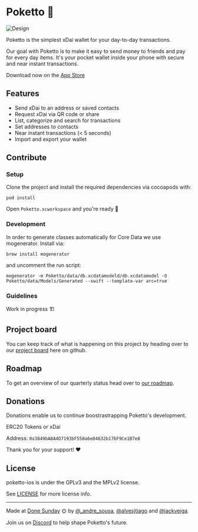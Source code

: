# Poketto 👛

![Design](https://user-images.githubusercontent.com/407470/56584925-b5dad380-65d4-11e9-87e5-3b9b356a7a4e.png)

Poketto is the simplest xDai wallet for your day-to-day transactions.

Our goal with Poketto is to make it easy to send money to friends and pay for every day items.
It's your pocket wallet inside your phone with secure and near instant transactions.

Download now on the [App Store](https://itunes.apple.com/us/app/poketto-cash/id1460141974)

## Features

- Send xDai to an address or saved contacts
- Request xDai via QR code or share
- List, categorize and search for transactions
- Set addresses to contacts
- Near instant transactions (< 5 seconds)
- Import and export your wallet

## Contribute

### Setup

Clone the project and install the required dependencies via cocoapods with:

`pod install`

Open `Poketto.xcworkspace` and you're ready 🎉

### Development

In order to generate classes automatically for Core Data we use mogenerator.
Install via:

`brew install mogenerator`

and uncomment the run script:

`mogenerator -m Poketto/data/db.xcdatamodeld/db.xcdatamodel -O Poketto/data/Models/Generated --swift --template-var arc=true`

### Guidelines

Work in progress 🏗

## Project board

You can keep track of what is happening on this project by heading over to our [project board](https://github.com/orgs/pokettocash/projects/1) here on github.

## Roadmap

To get an overview of our quarterly status head over to [our roadmap](https://www.notion.so/donesunday/bd48985b027e4619b678b0b8ece279fb?v=89f353f020614cc7a87ea015e859daee).

## Donations

Donations enable us to continue boostrastrapping Poketto's development.

ERC20 Tokens or xDai

Address: `0x3849bA8A4D7193bF550a6e04632b176F9Ce1B7e8`

Thank you for your support! ♥

## License

poketto-ios is under the GPLv3 and the MPLv2 license.

See [LICENSE](https://github.com/pokettocash/poketto-ios/blob/master/LICENSE) for more license info.

---

Made at [Done Sunday](http://donesunday.com/) 🌞 by [@_andre_sousa](https://twitter.com/_andre_sousa), [@alvesjtiago](https://twitter.com/alvesjtiago) and [@jackveiga](https://twitter.com/jackveiga).

Join us on [Discord](https://chat.donesunday.com) to help shape Poketto's future.
